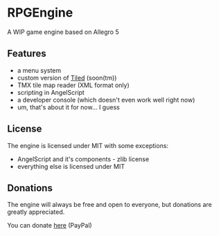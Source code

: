 # RPGEngine
A WIP game engine based on Allegro 5
## Features
* a menu system
* custom version of [Tiled](http://www.mapeditor.org/) (soon(tm))
* TMX tile map reader (XML format only)
* scripting in AngelScript
* a developer console (which doesn't even work well right now)
* um, that's about it for now... I guess

## License
The engine is licensed under MIT with some exceptions:

* AngelScript and it's components - zlib license
* everything else is licensed under MIT

## Donations
The engine will always be free and open to everyone, but donations are greatly appreciated.

You can donate [here](https://paypal.me/PolishAnomaly) (PayPal)
